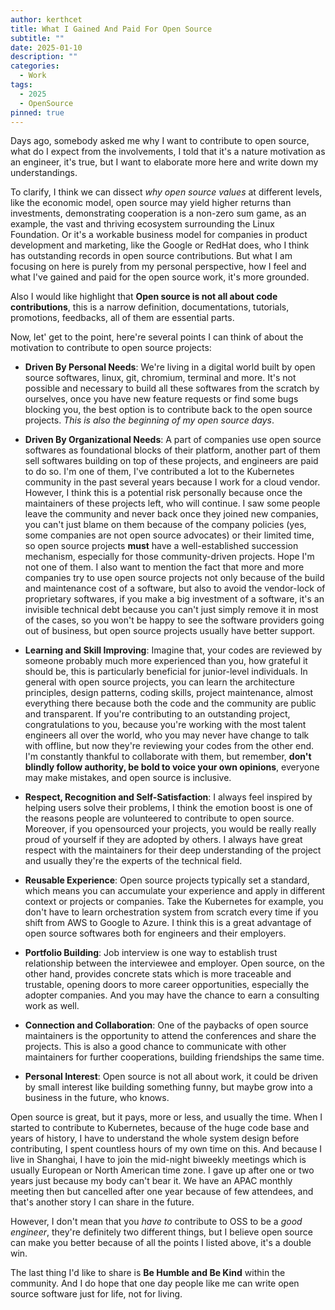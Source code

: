 ```yaml
---
author: kerthcet
title: What I Gained And Paid For Open Source
subtitle: ""
date: 2025-01-10
description: ""
categories:
  - Work
tags:
  - 2025
  - OpenSource
pinned: true
---
```


Days ago, somebody asked me why I want to contribute to open source, what do I expect from
the involvements, I told that it's a nature motivation as an engineer, it's true, but I want
to elaborate more here and write down my understandings.

To clarify, I think we can dissect _why open source values_ at different levels, like the economic model,
open source may yield higher returns than investments, demonstrating cooperation is
a non-zero sum game, as an example, the vast and thriving ecosystem surrounding the Linux Foundation.
Or it's a workable business model for companies in product development and marketing,
like the Google or RedHat does, who I think has outstanding records in open source contributions.
But what I am focusing on here is purely from my personal perspective, how I feel and what I've gained and
paid for the open source work, it's more grounded.

Also I would like highlight that **Open source is not all about code contributions**, this is a narrow definition,
documentations, tutorials, promotions, feedbacks, all of them are essential parts.

Now, let' get to the point, here're several points I can think of about the motivation to contribute to open source projects:

- **Driven By Personal Needs**: We're living in a digital world built by open source softwares, linux, git, chromium, terminal and more.
  It's not possible and necessary to build all these softwares from the scratch by ourselves, once you have new feature requests or find some bugs
  blocking you, the best option is to contribute back to the open source projects. _This is also the beginning of my open source days_.

- **Driven By Organizational Needs**: A part of companies use open source softwares as foundational blocks of their platform, another part of them sell softwares building on top of these projects, and engineers are paid to do so. I'm one of them, I've contributed a lot to the Kubernetes community in the past several years because I work for a cloud vendor. However, I think this is a potential risk personally because once the maintainers of these projects left, who will continue. I saw some people leave the community and never back once they joined new companies, you can't just blame on them because of the company policies (yes, some companies are not open source advocates) or their limited time, so open source projects **must** have a well-established succession mechanism, especially for those community-driven projects. Hope I'm not one of them. I also want to mention the fact that more and more companies try to use open source projects not only because of the build and maintenance cost of a software, but also to avoid the vendor-lock of proprietary softwares, if you make a big investment of a software, it's an invisible technical debt because you can't just simply remove it in most of the cases, so you won't be happy to see the software providers going out of business, but open source projects usually have better support.

- **Learning and Skill Improving**: Imagine that, your codes are reviewed by someone probably much more
  experienced than you, how grateful it should be, this is particularly beneficial for junior-level individuals. In general with open source projects, you can learn the architecture principles, design patterns, coding skills, project maintenance, almost everything there because both the code and the community are public and transparent. If you're contributing to an outstanding project, congratulations to you, because you're working with the most talent engineers all over the world, who you may never have change to talk with offline, but now they're reviewing your codes from the other end. I'm constantly thankful to collaborate with them, but remember, **don't blindly follow authority, be bold to voice your own opinions**, everyone may make mistakes, and open source is inclusive.

- **Respect, Recognition and Self-Satisfaction**: I always feel inspired by helping users solve their problems, I think the emotion boost is one of the reasons people are volunteered to contribute to open source. Moreover, if you opensourced your projects, you would be really really proud of yourself if they are adopted by others. I always have great respect with the maintainers for their deep understanding of the project and usually they're the experts of the technical field.

- **Reusable Experience**: Open source projects typically set a standard, which means you can accumulate your experience and apply in different context or projects or companies. Take the Kubernetes for example, you don't have to learn orchestration system from scratch every time if you shift from AWS to Google to Azure. I think this is a great advantage of open source softwares both for engineers and their employers.

- **Portfolio Building**: Job interview is one way to establish trust relationship between the interviewee and employer. Open source, on the other hand, provides concrete stats which is more traceable and trustable, opening doors to more career opportunities, especially the adopter companies. And you may have the chance to earn a consulting work as well.

- **Connection and Collaboration**: One of the paybacks of open source maintainers is the opportunity to attend the conferences and share the projects. This is also a good chance to communicate with other maintainers for further cooperations, building friendships the same time.

- **Personal Interest**: Open source is not all about work, it could be driven by small interest like building something funny, but maybe grow into a business in the future, who knows.

Open source is great, but it pays, more or less, and usually the time. When I started to contribute to Kubernetes, because of the huge code base and years of history, I have to understand the whole system design before contributing, I spent countless hours of my own time on this. And because I live in Shanghai, I have to join the mid-night biweekly meetings which is usually European or North American time zone. I gave up after one or two years just because my body can't bear it. We have an APAC monthly meeting then but cancelled after one year because of few attendees, and that's another story I can share in the future.

However, I don't mean that you _have to_ contribute to OSS to be a _good engineer_, they're definitely two different things, but I believe open source can make you better because of all the points I listed above, it's a double win.

The last thing I'd like to share is **Be Humble and Be Kind** within the community. And I do hope that one day people like me can write open source software just for life, not for living.
